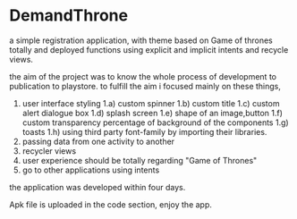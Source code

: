 # DemandThrone
a simple registration application, with theme based on Game of thrones totally and deployed functions using explicit and implicit intents and recycle views.

the aim of the project was to know the whole process of development to publication to playstore.
to fulfill the aim i focused mainly on these things,
1) user interface styling
  1.a) custom spinner
  1.b) custom title
  1.c) custom alert dialogue box
  1.d) splash screen
  1.e) shape of an image,button
  1.f) custom transparency percentage of background of the components
  1.g) toasts
  1.h) using third party font-family by importing their libraries.
2) passing data from one activity to another
3) recycler views
4) user experience should be totally regarding "Game of Thrones"
5) go to other applications using intents

the application was developed within four days.

Apk file is uploaded in the code section, enjoy the app.
